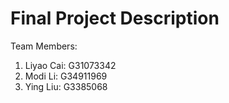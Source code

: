 # Final Project Description

Team Members:
1. Liyao Cai: G31073342
2. Modi Li: G34911969
3. Ying Liu: G3385068


